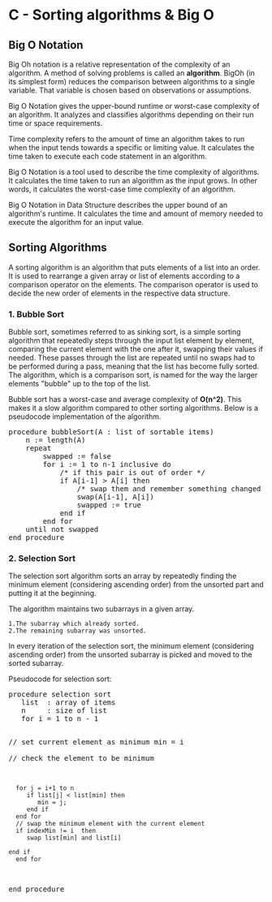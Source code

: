 <h1>C - Sorting algorithms & Big O</h1>

<h2>Big O Notation</h2>
<p>Big Oh notation is a relative representation of the complexity of an algorithm.
A method of solving problems is called an <b>algorithm</b>. BigOh (in its simplest form)
 reduces the comparison between algorithms to a single variable. That variable is chosen
 based on observations or assumptions.</p>

<p>Big O Notation gives the upper-bound runtime or worst-case complexity of an algorithm.
 It analyzes and classifies algorithms depending on their run time or space requirements.

Time complexity refers to the amount of time an algorithm takes to run when the input tends
 towards a specific or limiting value. It calculates the time taken to execute each code 
statement in an algorithm.

Big O Notation is a tool used to describe the time complexity of algorithms. It calculates 
the time taken to run an algorithm as the input grows. In other words, it calculates the 
worst-case time complexity of an algorithm. 

Big O Notation in Data Structure describes the upper bound of an algorithm's runtime. It 
calculates the time and amount of memory needed to execute the algorithm for an input value.</p>

<h2>Sorting Algorithms</h2>
<p>A sorting algorithm is an algorithm that puts elements of a list into an order. It is used to
 rearrange a given array or list of elements according to a comparison operator on the elements.
 The comparison operator is used to decide the new order of elements in the respective data structure.</p>

<h3>1. Bubble Sort</h3>
<p>Bubble sort, sometimes referred to as sinking sort, is a simple sorting algorithm that repeatedly steps 
through the input list element by element, comparing the current element with the one after it, swapping 
their values if needed. These passes through the list are repeated until no swaps had to be performed during 
a pass, meaning that the list has become fully sorted. The algorithm, which is a comparison sort, is named 
for the way the larger elements "bubble" up to the top of the list.</p>

<p>Bubble sort has a worst-case and average complexity of <b>O(n^2)</b>. This makes it a slow algorithm compared
to other sorting algorithms. Below is a pseudocode implementation of the algorithm.</p>

<pre>
procedure bubbleSort(A : list of sortable items)
    n := length(A)
    repeat
        swapped := false
        for i := 1 to n-1 inclusive do
            /* if this pair is out of order */
            if A[i-1] > A[i] then
                /* swap them and remember something changed */
                swap(A[i-1], A[i])
                swapped := true
            end if
        end for
    until not swapped
end procedure
</pre>

<h3>2. Selection Sort</h3>
<p>The selection sort algorithm sorts an array by repeatedly finding the minimum element (considering ascending order)
 from the unsorted part and putting it at the beginning. 

The algorithm maintains two subarrays in a given array.

	1.The subarray which already sorted. 
	2.The remaining subarray was unsorted.

In every iteration of the selection sort, the minimum element (considering ascending order) from the unsorted subarray
 is picked and moved to the sorted subarray. 

<p>Pseudocode for selection sort:</p>
<pre>
procedure selection sort 
   list  : array of items
   n     : size of list
   for i = 1 to n - 1
   
   // set current element as minimum 
      min = i    
      // check the element to be minimum 

      for j = i+1 to n 
         if list[j] < list[min] then
            min = j;
         end if
      end for
      // swap the minimum element with the current element
      if indexMin != i  then
         swap list[min] and list[i]
	
	end if
      end for
end procedure

</pre>
